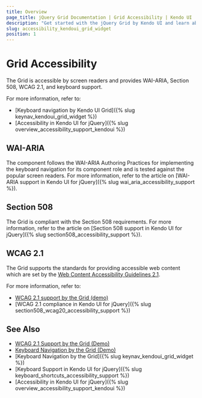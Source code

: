 ```yaml
---
title: Overview
page_title: jQuery Grid Documentation | Grid Accessibility | Kendo UI
description: "Get started with the jQuery Grid by Kendo UI and learn about its accessibility support for WAI-ARIA, Section 508, and WCAG 2.1."
slug: accessibility_kendoui_grid_widget
position: 1
---
```


# Grid Accessibility

The Grid is accessible by screen readers and provides WAI-ARIA, Section 508, WCAG 2.1, and keyboard support.

For more information, refer to:
* [Keyboard navigation by Kendo UI Grid]({% slug keynav_kendoui_grid_widget %})
* [Accessibility in Kendo UI for jQuery]({% slug overview_accessibility_support_kendoui %})

## WAI-ARIA

The component follows the WAI-ARIA Authoring Practices for implementing the keyboard navigation for its component role and is tested against the popular screen readers. For more information, refer to the article on [WAI-ARIA support in Kendo UI for jQuery]({% slug wai_aria_accessibility_support %}).

## Section 508

The Grid is compliant with the Section 508 requirements. For more information, refer to the article on [Section 508 support in Kendo UI for jQuery]({% slug section508_accessibility_support %}).

## WCAG 2.1

The Grid supports the standards for providing accessible web content which are set by the [Web Content Accessibility Guidelines 2.1](https://www.w3.org/TR/WCAG/).

For more information, refer to:
* [WCAG 2.1 support by the Grid (demo)](http://demos.telerik.com/kendo-ui/grid/index)
* [WCAG 2.1 compliance in Kendo UI for jQuery]({% slug section508_wcag20_accessibility_support %})

## See Also

* [WCAG 2.1 Support by the Grid (Demo)](http://demos.telerik.com/kendo-ui/grid/index)
* [Keyboard Navigation by the Grid (Demo)](http://demos.telerik.com/kendo-ui/web/grid/navigation.html)
* [Keyboard Navigation by the Grid]({% slug keynav_kendoui_grid_widget %})
* [Keyboard Support in Kendo UI for jQuery]({% slug keyboard_shortcuts_accessibility_support %})
* [Accessibility in Kendo UI for jQuery]({% slug overview_accessibility_support_kendoui %})
